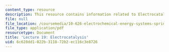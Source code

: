 ```yaml
---
content_type: resource
description: This resource contains information related to Electrocatalysis.
file: null
file_location: /coursemedia/10-626-electrochemical-energy-systems-spring-2014/6c628dd1022b311872b2ec116c3e8726_MIT10_626S14_Lec19_Elect.pdf
file_type: application/pdf
resourcetype: Document
title: 'Lecture 19: Electrocatalysis'
uid: 6c628dd1-022b-3118-72b2-ec116c3e8726
---
```

